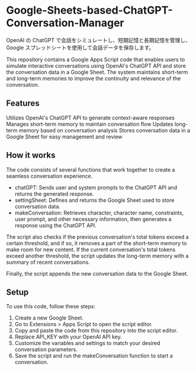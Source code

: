 # Google-Sheets-based-ChatGPT-Conversation-Manager
OpenAI の ChatGPT で会話をシミュレートし、短期記憶と長期記憶を管理し、Google スプレッドシートを使用して会話データを保存します。


This repository contains a Google Apps Script code that enables users to simulate interactive conversations using OpenAI's ChatGPT API and store the conversation data in a Google Sheet. The system maintains short-term and long-term memories to improve the continuity and relevance of the conversation.

## Features
Utilizes OpenAI's ChatGPT API to generate context-aware responses
Manages short-term memory to maintain conversation flow
Updates long-term memory based on conversation analysis
Stores conversation data in a Google Sheet for easy management and review
## How it works
The code consists of several functions that work together to create a seamless conversation experience.

- chatGPT: Sends user and system prompts to the ChatGPT API and returns the generated response.
- settingSheet: Defines and returns the Google Sheet used to store conversation data.
- makeConversation: Retrieves character, character name, constraints, user prompt, and other necessary information, then generates a response using the ChatGPT API.

The script also checks if the previous conversation's total tokens exceed a certain threshold, and if so, it removes a part of the short-term memory to make room for new content. If the current conversation's total tokens exceed another threshold, the script updates the long-term memory with a summary of recent conversations.

Finally, the script appends the new conversation data to the Google Sheet.

## Setup
To use this code, follow these steps:

1.  Create a new Google Sheet.
2.  Go to Extensions > Apps Script to open the script editor.
3.  Copy and paste the code from this repository into the script editor.
4.  Replace API_KEY with your OpenAI API key.
5.  Customize the variables and settings to match your desired conversation parameters.
6.  Save the script and run the makeConversation function to start a conversation.
